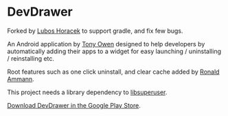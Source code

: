 # DevDrawer

Forked by [Lubos Horacek](http://lhoracek.cz) to support gradle, and fix few bugs.

An Android application by [Tony Owen](https://plus.google.com/111365666249481367719) designed to help developers by automatically adding their apps to a widget for easy launching / uninstalling / reinstalling etc.

Root features such as one click uninstall, and clear cache added by [Ronald Ammann](https://plus.google.com/115926327659831685384/posts).

This project needs a library dependency to [libsuperuser](https://github.com/Chainfire/libsuperuser).

[Download DevDrawer in the Google Play Store](https://play.google.com/store/apps/details?id=com.owentech.DevDrawer).

